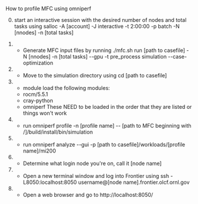 How to profile MFC using omniperf

0) start an interactive session with the desired number of nodes and total tasks using salloc -A [account] -J interactive -t 2:00:00 -p batch -N [nnodes] -n [total tasks]

1) - Generate MFC input files by running ./mfc.sh run [path to casefile] -N [nnodes] -n  [total tasks] --gpu -t pre_process simulation --case-optimization

2) - Move to the simulation directory using cd [path to casefile]

3) - module load the following modules:
    - rocm/5.5.1
    - cray-python
    - omniperf
    These NEED to be loaded in the order that they are listed or things won't work

4) - run omniperf profile -n [profile name] -- [path to MFC beginning with /]/build/install/bin/simulation

5) - run omniperf analyze --gui -p [path to casefile]/workloads/[profile name]/mi200

6) - Determine what login node you're on, call it [node name]

7) - Open a new terminal window and log into Frontier using ssh -L8050:localhost:8050 username@[node name].frontier.olcf.ornl.gov

8) - Open a web browser and go to http://localhost:8050/
